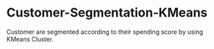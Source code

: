# Customer-Segmentation-KMeans
Customer are segmented according to their spending score by using KMeans Cluster.
